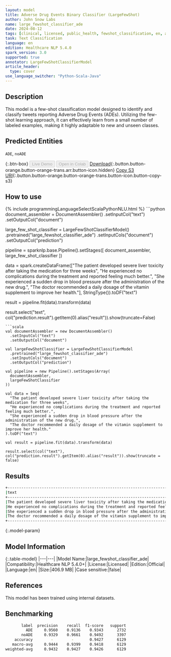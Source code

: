 ```yaml
---
layout: model
title: Adverse Drug Events Binary Classifier (LargeFewShot)
author: John Snow Labs
name: large_fewshot_classifier_ade
date: 2024-08-12
tags: [clinical, licensed, public_health, fewshot_classification, en, ade, classifier]
task: Text Classification
language: en
edition: Healthcare NLP 5.4.0
spark_version: 3.0
supported: true
annotator: LargeFewShotClassifierModel
article_header:
  type: cover
use_language_switcher: "Python-Scala-Java"
---
```


## Description

This model is a few-shot classification model designed to identify and classify tweets reporting Adverse Drug Events (ADEs). Utilizing the few-shot learning approach, it can effectively learn from a small number of labeled examples, making it highly adaptable to new and unseen classes.

## Predicted Entities

`ADE`, `noADE`

{:.btn-box}
<button class="button button-orange" disabled>Live Demo</button>
<button class="button button-orange" disabled>Open in Colab</button>
[Download](https://s3.amazonaws.com/auxdata.johnsnowlabs.com/clinical/models/large_fewshot_classifier_ade_en_5.4.0_3.0_1723469859173.zip){:.button.button-orange.button-orange-trans.arr.button-icon.hidden}
[Copy S3 URI](s3://auxdata.johnsnowlabs.com/clinical/models/large_fewshot_classifier_ade_en_5.4.0_3.0_1723469859173.zip){:.button.button-orange.button-orange-trans.button-icon.button-copy-s3}

## How to use



<div class="tabs-box" markdown="1">
{% include programmingLanguageSelectScalaPythonNLU.html %}
```python
document_assembler = DocumentAssembler()
.setInputCol("text")
.setOutputCol("document")

large_few_shot_classifier = LargeFewShotClassifierModel()
.pretrained("large_fewshot_classifier_ade")
.setInputCols("document")
.setOutputCol("prediction")

pipeline = sparknlp.base.Pipeline().setStages([ document_assembler, large_few_shot_classifier ])

data = spark.createDataFrame(["The patient developed severe liver toxicity after taking the medication for three weeks", "He experienced no complications during the treatment and reported feeling much better.", "She experienced a sudden drop in blood pressure after the administration of the new drug.", "The doctor recommended a daily dosage of the vitamin supplement to improve her health."], StringType()).toDF("text")

result = pipeline.fit(data).transform(data)

result.select("text", col("prediction.result").getItem(0).alias("result")).show(truncate=False)
```
```scala
val documentAssembler = new DocumentAssembler()
  .setInputCol("text")
  .setOutputCol("document")

val largeFewShotClassifier = LargeFewShotClassifierModel
  .pretrained("large_fewshot_classifier_ade")
  .setInputCols("document")
  .setOutputCol("prediction")

val pipeline = new Pipeline().setStages(Array(
  documentAssembler,
  largeFewShotClassifier
))

val data = Seq(
  "The patient developed severe liver toxicity after taking the medication for three weeks",
  "He experienced no complications during the treatment and reported feeling much better.",
  "She experienced a sudden drop in blood pressure after the administration of the new drug.",
  "The doctor recommended a daily dosage of the vitamin supplement to improve her health."
).toDF("text")

val result = pipeline.fit(data).transform(data)

result.select(col("text"), col("prediction.result").getItem(0).alias("result")).show(truncate = false)
```
</div>

## Results

```bash
+-----------------------------------------------------------------------------------------+------+
|text                                                                                     |result|
+-----------------------------------------------------------------------------------------+------+
|The patient developed severe liver toxicity after taking the medication for three weeks  |ADE   |
|He experienced no complications during the treatment and reported feeling much better.   |noADE |
|She experienced a sudden drop in blood pressure after the administration of the new drug.|ADE   |
|The doctor recommended a daily dosage of the vitamin supplement to improve her health.   |noADE |
+-----------------------------------------------------------------------------------------+------+
```

{:.model-param}
## Model Information

{:.table-model}
|---|---|
|Model Name:|large_fewshot_classifier_ade|
|Compatibility:|Healthcare NLP 5.4.0+|
|License:|Licensed|
|Edition:|Official|
|Language:|en|
|Size:|406.9 MB|
|Case sensitive:|false|

## References

This model has been trained using internal datasets.

## Benchmarking

```bash
       label  precision    recall  f1-score   support
         ADE     0.9560    0.9136    0.9343      2732
       noADE     0.9329    0.9661    0.9492      3397
    accuracy        -        -       0.9427      6129
   macro-avg     0.9444    0.9399    0.9418      6129
weighted-avg     0.9432    0.9427    0.9426      6129
```
